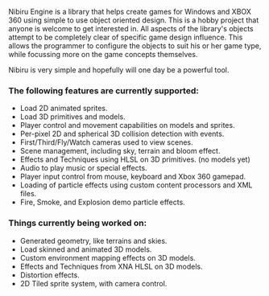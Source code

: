 Nibiru Engine is a library that helps create games for Windows and XBOX 360 using simple to use object oriented design. This is a hobby project that anyone is welcome to get interested in. All aspects of the library's objects attempt to be completely clear of specific game design influence. This allows the programmer to configure the objects to suit his or her game type, while focussing more on the game concepts themselves.


Nibiru is very simple and hopefully will one day be a powerful tool.


### The following features are currently supported: ###

  * Load 2D animated sprites.
  * Load 3D primitives and models.
  * Player control and movement capabilities on models and sprites.
  * Per-pixel 2D and spherical 3D collision detection with events.
  * First/Third/Fly/Watch cameras used to view scenes.
  * Scene management, including sky, terrain and bloom effect.
  * Effects and Techniques using HLSL on 3D primitives. (no models yet)
  * Audio to play music or special effects.
  * Player input control from mouse, keyboard and Xbox 360 gamepad.
  * Loading of particle effects using custom content processors and XML files.
  * Fire, Smoke, and Explosion demo particle effects.

### Things currently being worked on: ###

  * Generated geometry, like terrains and skies.
  * Load skinned and animated 3D models.
  * Custom environment mapping effects on 3D models.
  * Effects and Techniques from XNA HLSL on 3D models.
  * Distortion effects.
  * 2D Tiled sprite system, with camera control.

